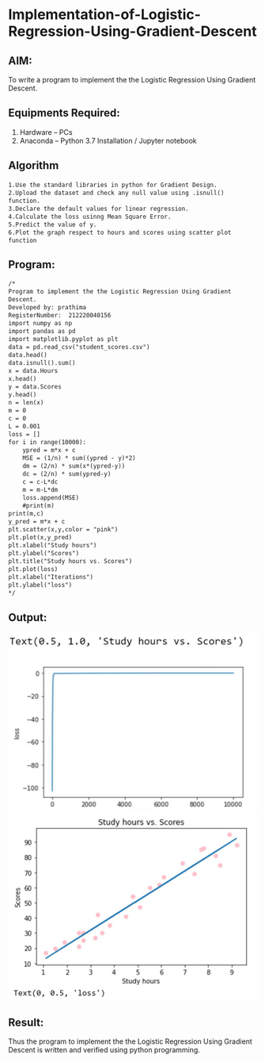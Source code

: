 # Implementation-of-Logistic-Regression-Using-Gradient-Descent

## AIM:
To write a program to implement the the Logistic Regression Using Gradient Descent.

## Equipments Required:
1. Hardware – PCs
2. Anaconda – Python 3.7 Installation / Jupyter notebook

## Algorithm
```
1.Use the standard libraries in python for Gradient Design. 
2.Upload the dataset and check any null value using .isnull() function. 
3.Declare the default values for linear regression. 
4.Calculate the loss usinng Mean Square Error. 
5.Predict the value of y. 
6.Plot the graph respect to hours and scores using scatter plot function
```

## Program:
```
/*
Program to implement the the Logistic Regression Using Gradient Descent.
Developed by: prathima
RegisterNumber:  212220040156
import numpy as np
import pandas as pd
import matplotlib.pyplot as plt
data = pd.read_csv("student_scores.csv")
data.head()
data.isnull().sum()
x = data.Hours
x.head()
y = data.Scores
y.head()
n = len(x)
m = 0
c = 0
L = 0.001
loss = []
for i in range(10000):
    ypred = m*x + c
    MSE = (1/n) * sum((ypred - y)*2)
    dm = (2/n) * sum(x*(ypred-y))
    dc = (2/n) * sum(ypred-y)
    c = c-L*dc
    m = m-L*dm
    loss.append(MSE)
    #print(m)
print(m,c)
y_pred = m*x + c
plt.scatter(x,y,color = "pink")
plt.plot(x,y_pred)
plt.xlabel("Study hours")
plt.ylabel("Scores")
plt.title("Study hours vs. Scores")
plt.plot(loss)
plt.xlabel("Iterations")
plt.ylabel("loss")
*/
```

## Output:
![image](https://github.com/prathima2002/-Implementation-of-Logistic-Regression-Using-Gradient-Descent/blob/72ddbd18f1b73c284598540526b4f3e3d9faa782/WhatsApp%20Image%202022-10-20%20at%2008.34.24.jpeg)
![image](https://github.com/prathima2002/-Implementation-of-Logistic-Regression-Using-Gradient-Descent/blob/d4e297e6bdb3523df736453356c092aca6f21895/WhatsApp%20Image%202022-10-20%20at%2008.36.20.jpeg)

## Result:
Thus the program to implement the the Logistic Regression Using Gradient Descent is written and verified using python programming.

